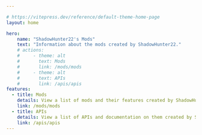 ```yaml
---

# https://vitepress.dev/reference/default-theme-home-page
layout: home

hero:
    name: "ShadowHunter22's Mods"
    text: "Information about the mods created by ShadowHunter22."
    # actions:
    #     - theme: alt
    #       text: Mods
    #       link: /mods/mods
    #     - theme: alt
    #       text: APIs
    #       link: /apis/apis
features:
  - title: Mods
    details: View a list of mods and their features created by ShadowHunter22.
    link: /mods/mods
  - title: APIs
    details: View a list of APIs and documentation on them created by ShadowHunter22.
    link: /apis/apis
---
```


<style scoped>
.container {
    max-width: 1280px !important;
    font-size: 42pt !important;
}

.text {
    max-width: 900px !important;
    font-weight: 500 !important;
    font-size: 20pt !important;
    line-height: 42px !important;
}
</style>